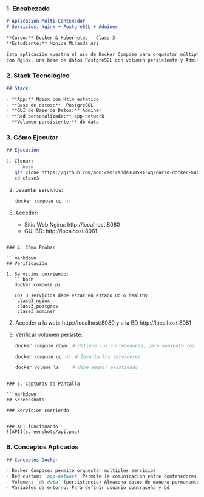 ### 1. Encabezado

```markdown
# Aplicación Multi-Contenedor
# Servicios: Nginx + PostgreSQL + Adminer

**Curso:** Docker & Kubernetes - Clase 3
**Estudiante:** Monica Miranda Ari

Esta aplicación muestra el uso de Docker Compose para orquestar múltiples contenedores conectados en una red personalizada, 
con Nginx, una base de datos PostgreSQL con volumen persistente y Adminer para gestión visual de la bd.
```

### 2. Stack Tecnológico

```markdown
## Stack

- **App:** Nginx con Htlm estatico
- **Base de datos:**  PostgreSQL 
- **GUI de Base de Datos:** Adminer 
- **Red personalizada:** app-network  
- **Volumen persistente:** db-data 
```

### 3. Cómo Ejecutar

```markdown
## Ejecución

1. Clonar:
   ```bash
   git clone https://github.com/monicamiranda160591-wq/curso-docker-kubernetes-tareas.git
   cd clase3
   ```

2. Levantar servicios:
   ```bash
   docker compose up -d
   ```

3. Acceder:
   - Sitio Web Nginx: http://localhost:8080
   - GUI BD: http://localhost:8081
```

### 4. Cómo Probar

```markdown
## Verificación

1. Servicios corriendo:
   ```bash
   docker compose ps
   
   Los 3 servicios debe estar en estado Uo o healthy
	clase3_nginx
	clase3_postgres
	clase3_adminer
   ```
2. Acceder a la web: http://localhost:8080 y a la BD http://localhost:8081

3. Verificar volumen persiste:
   ```bash
   docker compose down  # detiene los contenedores, pero maniente los volumenes.
   
   docker compose up -d  # levanta los servidores 
   
   docker volume ls     # debe seguir existiendo
   
   ```
```

### 5. Capturas de Pantalla

```markdown
## Screenshots

### Servicios corriendo


### API funcionando
![API](screenshots/api.png)
```

### 6. Conceptos Aplicados

```markdown
## Conceptos Docker

- Docker Compose: permite orquestar multiples servicios
- Red custom: `app-network` Permite la comunicación entre contenedores
- Volumen: `db-data` (persistencia) Almacena datos de manera permanente
- Variables de entorno: Para definir usuario contraseña y bd 
```
